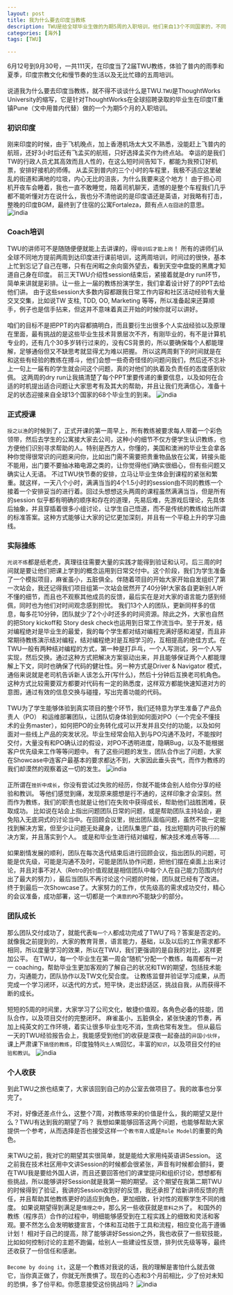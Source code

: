 ```yaml
---
layout: post
title: 我为什么要去印度当教练
description: TWU是给全球毕业生做的为期5周的入职培训，他们来自13个不同国家的，不同的教育背景，TWU是如何做的？
categories: [海外]
tags: [TWU]

---
```


6月12号到9月30号，一共111天，在印度当了2届TWU教练，体验了普内的雨季和夏季，印度宗教文化和慢节奏的生活以及无比忙碌的五周培训。
<br />
<br />
说道我为什么要去印度当教练，就不得不谈谈什么是TWU.`TWU`是ThoughtWorks University的缩写，它是针对ThoughtWorks在全球招聘录取的毕业生在印度IT重镇Pune（文中用普内代替）做的一个为期5个月的入职培训。
<br />

### 初识印度

刚来印度的时候，由于飞机晚点，加上香港机场太大又不熟悉，没能赶上飞普内的航班，还好3小时后还有飞孟买的航班，只好选择孟买作为终点站。
幸运的是我们TW的行政人员尤其高效而且人性的，在这么短时间告知下，都能为我预订好机票，安排好接机的师傅。
从孟买到普内的三个小时的车程里，我极不适应这里破乱的街道和满地的垃圾，内心无比的沮丧，为什么我要来这个地方！
由于担心司机开夜车会睡着，我也一直不敢睡觉，陪着司机聊天，遗憾的是整个车程我们几乎都不能听懂对方在说什么，我也分不清他说的是印度语还是英语，对我略有打击，整晚的印度BGM，最终到了住宿的公寓Fortaleza，颇有点`人在囧途`的意思。
![india](/assets/image/twu/7.jpg)
<br />

### Coach培训

TWU的讲师可不是随随便便就能上去讲课的，得`培训后才能上岗`！
所有的讲师们从全球不同地方提前两周到达印度进行课前培训，这两周培训，时间过的很快，基本上忙到忘记了自己在哪，只有在闲暇之余向窗外望去，看到天空中盘旋的黑鹰才知道自己身在印度。
前三天TWU介绍性session结束后，紧接着就是dry run环节，简单来讲就是彩排。让一些上一届的教练扮演学生，我们拿着设计好了的PPT去给他们讲。
由于这些session大多数内容都跟我日常工作内容和社区活动经验有大量交叉交集，比如说TW 支柱, TDD, OO, Marketing 等等，所以准备起来还算顺手，例子也是信手拈来，但这并不意味着真正开始的时候你就可以讲好。
<br />
<br />
咱们的目标不是把PPT的内容都搞明白，而且要衍生出很多个人实战经验以及原理在里面，最有挑战的是这些毕业生技术背景层次不齐，有刚毕业的，有不是计算机专业的，还有几个30多岁转行过来的，没有CS背景的，所以要确保每个人都能理解，足够通俗但又不缺思考就显得尤为难以把握。
所以这两周剩下的时间就是在和这些有经验的教练在搏斗，他们会想一些奇奇怪怪的问题问我们，然后还不忘补上一句上一届有的学生就会问这个问题，真的对他们的执着及负责任的态度感到钦佩。
这两周的dry run让我搞清楚了每个PPT里要传递的重要信息，以及如何在合适的时机提出适合问题让大家思考有及其大的帮助，并且让我们充满信心，准备十足的状态迎接来自全球13个国家的68个毕业生的到来。
![india](/assets/image/twu/2.jpg)
<br />

### 正式授课

`授之以渔`的时候到了，正式开课的第一周早上，所有教练被要求每人带着一个彩色领带，然后去学生的公寓接大家去公司，这种小的细节不仅方便学生认识教练，也方便他们识别寻求帮助的人。特别是西方人，你懂的，美国和澳洲的毕业生会拿各种你觉得很常识的问题来问你，比如出门需不需要把贵重物品放在公寓，转接头能不能用，出门要不要抽冰箱电源之类的，让你觉得他们确实很细心，但有些问题又确实让人无语。
不过TWU快节奏的安排，立马让毕业生体会到课程的紧张和繁重。就这样，一天八个小时，满满当当的4个1.5小时的session由不同的教练一个接着一个安排妥当的进行着。回过头想想这头两周的课程虽然满满当当，但是所有的session 似乎都有明确的顺序和存在的道理，先易后难，先游戏后理论，先具体后抽象，并且穿插着很多小组讨论，让学生自己悟道，而不是传统的教练给出所谓的标准答案。这种方式能够让大家的记忆更加深刻，并且有一个平稳上升的学习曲线。
<br />

### 实际操练

`光说不练`都是纸老虎，真理往往需要大量的实践才能得到验证和认可。后三周的时间就是要让他们把课上学到的概念运用到日常交付中。这个阶段，我们为学生准备了一个模拟项目，麻雀虽小，五脏俱全。伴随着项目的开始大家开始自发组织了第一次站会，我还记得我们项目组第一次站会居然开了40分钟!大家各自更新别人听不懂的细节，而且也不观察其他成员的反馈，最后实在是对大家的语言能力感到倾佩，同时也为他们对时间观念感到担忧。
我们13个人的团队，更新同样多的信息，每多花10分钟，团队就少了2个小时还多的时间资源。除此之外，大家也自然的把Story kickoff和 Story desk check也运用到日常工作流当中。至于开发，结对编程绝对是毕业生的最爱，我的每个学生都对结对编程充满好感和渴望，而且非常期待教练演示结对编程，结对编程绝对是互相学习的，互相提高的绝佳方式。在TWU一般有两种结对编程的方式，第一种是打乒乓，一个人写测试，另一个人写实现，然后交换。通过这种方式把解决方案驱动出来，并且能够保证两个人都能理解上下文，同时也确保了代码的健壮性。另一种方式是Driver & Navigator 模式，通俗来说就是老司机告诉新人该怎么开(写什么)，然后十分钟后互换老司机角色。这种方式比较需要双方都要对代码有一定的熟悉度，这样双方都能快速知道对方的意图，通过有效的信息交换与碰撞，写出完善功能的代码。
<br />
<br />
TWU为了学生能够体验到真实项目的整个环节，我们还特意为学生准备了产品负责人（PO） 和运维部署团队，让团队切身体验到如何面对PO（一个完全不懂技术的业务master），如何把PO的业务转化成可以开发并且交付的功能，以及如何面对一些线上产品的突发状况。毕业生经常会陷入到与PO沟通不及时，不能按时交付，大量没有和PO确认过的假设，对PO不透明进度，隐瞒Bug，以及不能根据客户优先级来工作等等问题中。
有了这些问题的发生，团队合作出了问题，大家在Showcase中连客户最基本的要求都达不到，大家因此垂头丧气，而作为教练的我们却漠然的观察着这一切的发生。
![india](/assets/image/twu/3.jpg)
<br />
<br />
正所谓在`挫折中成长`，你没有尝试过失败的经历，你就不能体会别人给你分享的经验和教训。
等他们感觉到痛，发现原来臆想是行不通的，这样印象才会深刻。然而作为教练，我们的职责也就是让他们在失败中获得成长，帮助他们战胜困难，获取成功。
比如说在站会上指出问题团队日常的问题，或是帮助团队主持站会，避免陷入无底洞式的讨论当中。在回顾会议里，抛出团队面临问题，虽然不能一定能找到解决方案，但至少让问题无处藏身，让团队集思广益，找出短期内可执行的解决方案，并且落实到个人。
或是和毕业生进行结对编程，解决技术难点等等......
<br />
<br />
如果剧情发展的顺利，团队在每次迭代结束后进行回顾会议，指出团队的问题，可能是优先级，可能是沟通不及时，可能是团队协作问题，把他们摆在桌面上出来讨论，并且对事不对人（Retro的价值观就是相信团队中每个人在自己能力范围内付出了最大的努力），最后当团队不再讨论这个问题的时候，团队就已经有了改进。
终于到最后一次Showcase了。大家努力的工作，优先级高的需求成功交付，精心的会议准备，成功部署，这一切都是一个`满意的PO`不能缺少的部分。
<br />

### 团队成长

那么团队交付成功了，就能代表`每一个人`都成功完成了TWU了吗？答案是否定的。就像我之前提到的，大家的教育背景，语言能力，基础，以及以后的工作需求都不相同，所以度量学习的效果，所以在TWU，我们更强调的是自我的对比，这样更加公平。
在TWU，每一个毕业生在第一周会“随机”分配一个教练，每周都有一对一 coaching，帮助毕业生更加客观的了解自己的状况和TW的期望，包括技术能力，沟通能力，团队协作以及TW文化契合度。
让教练监督并验证学习成果，从而完成一个学习闭环，以迭代的方式，短平快，走出舒适区，挑战自我，从而获得不断的成长。
<br />
<br />
短短的5周的时间里，大家学习了公司文化，敏捷价值观，各角色必备的技能，团队合作，以及项目交付的完整闭环。
麻雀虽小，五脏俱全，紧张快速的节奏，再加上纯英文的工作环境，着实让很多毕业生吃不消，生病也常有发生。
但从最后一天的TWU经验报告会上，我能感受到他们的收获是深夜一起奋战的`异国小伙伴`，课上严肃课下`搞怪的教练`，印度独特`风土人情`回忆，丰富的`知识`，以及项目交付的`经验和教训`。
![india](/assets/image/twu/5.jpg)
<br />

### 个人收获

到此TWU之旅也结束了，大家该回到自己的办公室去做项目了。我的故事也分享完了。
<br />
<br />
不对，好像还差点什么，这整个7周，对教练带来的价值是什么，我的期望又是什么？TWU有达到我的期望了吗？
我想如果能够回答这两个问题，也能够帮助大家提供一个参考，从而选择是否也接受这样一个`教书育人`或是`Role Model`的重要的角色。
<br />
<br />
来TWU之前，我对它的期望其实很简单，就是能给大家用纯英语讲Session。
这之前我在技术社区用中文讲Session的时候都会很紧张，声音有时候都会颤抖，要在TWU我是要给外国人讲，而且还要回答他们的课堂提问和组织讨论，想想都有些挑战，所以能够讲好Session就是我第一期的期望。
这个期望在我第二期TWU的时候得到了验证，我讲的Session收到好的反馈，我还承担了给新讲师反馈的责任，并且帮助其他教练更好的适应到角色，更加细致，针对性的观察学生不同的维度。
如果说期望得到满足是`情理之中`，那么另一些收获就是`意料之外`了。
和国外的教练（程序员）合作的过程中，明细能够感受到在工程实践上的细致和灵活和客观。要不然怎么会发明敏捷宣言，个体和互动胜于工具和流程，相应变化高于遵循计划！
相对于自己的提高，除了能够讲好Session之外，我也收获了一些软技能，比如如何控制讨论的主题不跑偏，给别人一些建设性反馈，排列优先级等等，最终还收获了一份信任和感谢。
<br />
<br />
`Become by doing it`，这是一个教练对我说的话，我的理解是害怕什么就去做它，当你真正做了，你就无所畏惧了。现在的心态和3个月前相比，少了份对未知的恐惧，多了份平和。你愿意接受这份挑战吗？
![india](/assets/image/twu/6.jpg)
